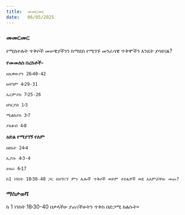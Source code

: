 ```yaml
---
title:  መመርመር
date:   06/05/2025
---
```


### መመርመር

የሚከተሉት ጥቅሶች መሠዊያችንን ከማደስ የሚገኙ መንፈሳዊ ጥቅሞችን እንዴት ያሳዩናል?

**የመመለስ በረከቶች-**

`ዘሌዋውያን 26፡40-42`

`ዘዳግም 4፡29-31`

`ኤርምያስ 7፡25-26`

`ዘካርያስ 1፡3`

`ሚልክያስ 3፡7`

`ያዕቆብ 4፡8`

**ዕድል የማያገኝ የለም**

`ዘፀአት 24፡4`

`ኢያሱ 4፡3-4`

`ዕዝራ 6፡17`

`ከ1 ነገስት 18፡30-40 ጋር በተገናኘ ምን ሌሎች ጥቅሶች ወይም ተስፋዎች ወደ አእምሯቸሁ መጡ?`

### ማስታወሻ

ከ 1 ነገስት 18፡30-40 በቃላችሁ ያጠናችሁትን ጥቅስ በድጋሚ ከልሱት።